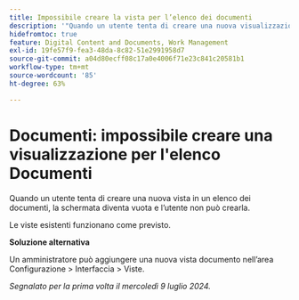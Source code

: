 ```yaml
---
title: Impossibile creare la vista per l’elenco dei documenti
description: '"Quando un utente tenta di creare una nuova visualizzazione in un elenco Documenti, la schermata diventa vuota e l’utente non può creare la visualizzazione. ”'
hidefromtoc: true
feature: Digital Content and Documents, Work Management
exl-id: 19fe57f9-fea3-48da-8c82-51e2991958d7
source-git-commit: a04d80ecff08c17a0e4006f71e23c841c20581b1
workflow-type: tm+mt
source-wordcount: '85'
ht-degree: 63%

---
```


# Documenti: impossibile creare una visualizzazione per l&#39;elenco Documenti

Quando un utente tenta di creare una nuova vista in un elenco dei documenti, la schermata diventa vuota e l’utente non può crearla.

Le viste esistenti funzionano come previsto.

**Soluzione alternativa**

Un amministratore può aggiungere una nuova vista documento nell’area Configurazione > Interfaccia > Viste.

_Segnalato per la prima volta il mercoledì 9 luglio 2024._
